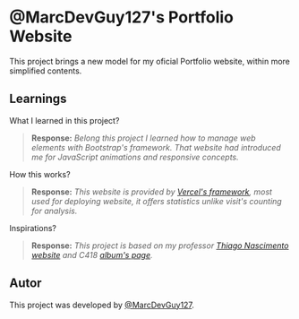 
# @MarcDevGuy127's Portfolio Website

This project brings a new model for my oficial Portfolio website, within more simplified contents.


## Learnings

What I learned in this project?

> **Response:** _Belong this project I learned how to manage web elements with Bootstrap's framework. That website had introduced me for JavaScript animations and responsive concepts._

How this works?

> **Response:** _This website is provided by [Vercel's framework](https://vercel.com/), most used for deploying website, it offers statistics unlike visit's counting for analysis._

Inspirations?

> **Response:** _This project is based on my professor [Thiago Nascimento](https://www.github.com/tnas) [website](https://sites.google.com/site/nascimenthiago/home?authuser=0) and C418 [album's page](https://c418.org/albums/minecraft-volume-alpha/)._


## Autor

This project was developed by [@MarcDevGuy127](https://www.github.com/MarcDevGuy127).